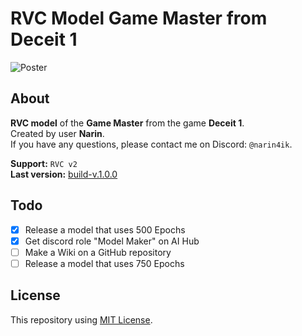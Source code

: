 # RVC Model Game Master from Deceit 1

![Poster](https://cdn.discordapp.com/attachments/639792159469469698/1146147519802384474/rvcgmposter.png)

## About
**RVC model** of the **Game Master** from the game **Deceit 1**.  
Created by user **Narin**.  
If you have any questions, please contact me on Discord: `@narin4ik`.  

**Support:** `RVC v2`  
**Last version:** [build-v.1.0.0](https://github.com/YT-Narin/RVC-Model-Game-Master-Deceit-1/releases/tag/build-v.1.0.0)

## Todo
- [X] Release a model that uses 500 Epochs
- [X] Get discord role "Model Maker" on AI Hub
- [ ] Make a Wiki on a GitHub repository
- [ ] Release a model that uses 750 Epochs

## License
This repository using [MIT License](https://github.com/YT-Narin/RVC-Model-Game-Master-Deceit-1/blob/main/LICENSE).

